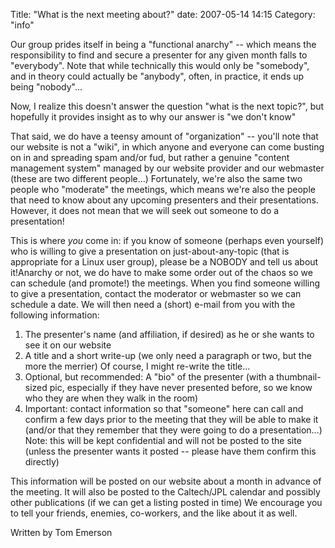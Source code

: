 Title: "What is the next meeting about?"
date: 2007-05-14 14:15
Category: "info"

Our group prides itself in being a "functional anarchy" -- which means the responsibility to find and secure a presenter for any given month falls to "everybody". Note that while technically this would only be "somebody", and in theory could actually be "anybody", often, in practice, it ends up being "nobody"...

Now, I realize this doesn't answer the question "what is the next topic?", but hopefully it provides insight as to why our answer is "we don't know"

That said, we do have a teensy amount of "organization" -- you'll note that our website is not a "wiki", in which anyone and everyone can come busting on in and spreading spam and/or fud, but rather a genuine "content management system" managed by our website provider and our webmaster (these are two different people...) Fortunately, we're also the same two people who "moderate" the meetings, which means we're also the people that need to know about any upcoming presenters and their presentations. However, it does not mean that we will seek out someone to do a presentation!

This is where *you* come in: if you know of someone (perhaps even yourself) who is willing to give a presentation on just-about-any-topic (that is appropriate for a Linux user group), please be a NOBODY and tell us about it!Anarchy or not, we do have to make some order out of the chaos so we can schedule (and promote!) the meetings. When you find someone willing to give a presentation, contact the moderator or webmaster so we can schedule a date. We will then need a (short) e-mail from you with the following information:

1. The presenter's name (and affiliation, if desired) as he or she wants to see it on our website
2. A title and a short write-up (we only need a paragraph or two, but the more the merrier) Of course, I might re-write the title...
3. Optional, but recommended: A "bio" of the presenter (with a thumbnail-sized pic, especially if they have never presented before, so we know who they are when they walk in the room)
4. Important: contact information so that "someone" here can call and confirm a few days prior to the meeting that they will be able to make it (and/or that they remember that they were going to do a presentation...) Note: this will be kept confidential and will not be posted to the site (unless the presenter wants it posted -- please have them confirm this directly)

This information will be posted on our website about a month in advance of the meeting. It will also be posted to the Caltech/JPL calendar and possibly other publications (if we can get a listing posted in time) We encourage you to tell your friends, enemies, co-workers, and the like about it as well.

Written by Tom Emerson
